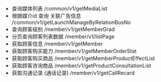 - 查询媒体列表               /common/v1/getMediaList
- 根据媒介id 查询 关联广告信息                 /common/v1/getLaunchManageByRelationBusNo
- 查询顾客级别                                   /member/v1/getMemberGrad
- 分页查询顾客列表数据                  /member/v1/listPage
- 获取顾客信息                     /member/v1/getMember
- 获取顾客购买能力                /member/v1/getMemberOrderStat
- 获取顾客购买商品                   /member/v1/getMemberProductEffectList
- 获取顾客咨询商品                  /member/v1/getProductConsultationList
- 获取沟通记录 (通话记录)                   /member/v1/getCallRecard


